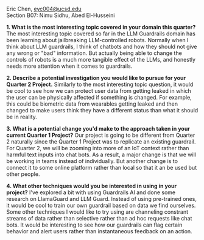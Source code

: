 Eric Chen, eyc004@ucsd.edu\
Section B07: Nimu Sidhu, Abed El-Husseini

**1. What is the most interesting topic covered in your domain this quarter?**\
The most interesting topic covered so far in the LLM Guardrails domain has been learning about jailbreaking LLM-controlled robots. Normally when I think about LLM guardrails, I think of chatbots and how they should not give any wrong or "bad" information. But actually being able to change the controls of robots is a much more tangible effect of the LLMs, and honestly needs more attention when it comes to guardrails.

**2. Describe a potential investigation you would like to pursue for your Quarter 2 Project.**
Similarly to the most interesting topic question, it would be cool to see how we can protect user data from getting leaked in which the user can be physically affected if something is changed. For example, this could be biometric data from wearables getting leaked and then changed to make users think they have a different status than what it should be in reality.

**3. What is a potential change you'd make to the approach taken in your current Quarter 1 Project?**
Our project is going to be different from Quarter 2 naturally since the Quarter 1 Project was to replicate an existing guardrail. For Quarter 2, we will be zooming into more of an IoT context rather than harmful text inputs into chat bots. As a result, a major change is that we will be working in teams instead of individually. But another change is to connect it to some online platform rather than local so that it an be used but other people.

**4. What other techniques would you be interested in using in your project?**
I've explored a bit with using Guardrails AI and done some research on LlamaGuard and LLM Guard. Instead of using pre-trained ones, it would be cool to train our own guardrail based on data we find ourselves. Some other techniques I would like to try using are channeling constrant streams of data rather than selective rather than ad hoc requests like chat bots. It would be interesting to see how our guardrails can flag certain behavior and alert users rather than instantaneous feedback on an action. 